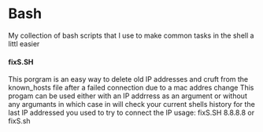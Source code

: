 Bash
====

My collection of bash scripts that I use to make common tasks in the shell a littl easier

#### fixS.SH
This porgram is an easy way to delete old IP addresses and cruft from the known_hosts file after a failed connection due to a mac addres change
This progam can be used either with an IP addrress as an argument or without any argumants in which case in will check your current shells history for the last IP addressed you used to try to connect the IP 
usage:
fixS.SH 8.8.8.8
or
fixS.sh
